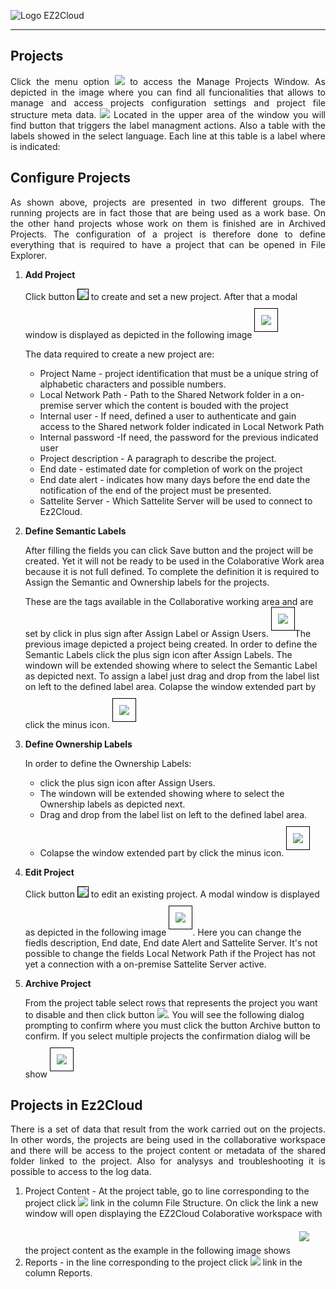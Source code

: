  ![Logo EZ2Cloud](../images/ez2cloud2.png)
<hr>

## Projects
<div style='text-align: justify;'> 
<p>
Click the menu option <img src="./images/Projects/menuProject.png"> to access the Manage Projects Window. As depicted in the image where you can find all funcionalities that allows to manage and access projects configuration settings and project file structure meta data.
<img src="./images/Projects/ProjectsOverview.png">
Located in the upper area of the window you will find button that triggers the label managment actions. Also a table with the labels showed in the select language. Each line at this table is a label where is indicated:
</p>
</div>

## Configure Projects
<div style='text-align: justify;'> 
<p>
As shown above, projects are presented in two different groups. The running projects are in fact those that are being used as a work base. On the other hand projects whose work on them is finished are in Archived Projects. The configuration of a project is therefore done to define everything that is required to have a project that can be opened in File Explorer.
</p>
</div>

1. **Add Project**  <p>Click button <img style="border: 1px solid black" src="../images/admin/projects/AddIcon.png"> to create and set a new project. After that a modal window is displayed as depicted in the following image <img style="margin-top: 10px; margin-bottom: 10px; padding: 10px; border: 1px solid black" src="../images/admin/projects/NewProject0.svg"></p><p>The data required to create a new project are:
      * Project Name - project identification that must be a unique string of alphabetic characters and possible numbers. 
      * Local Network Path - Path to the Shared Network folder in a on-premise server which the content is bouded with the project
      * Internal user - If need, defined a user to authenticate and gain access to the Shared network folder indicated in Local Network Path
      * Internal password -If need, the password for the previous indicated user 
      * Project description - A paragraph to describe the project. 
      * End date - estimated date for completion of work on the project
      * End date alert - indicates how many days before the end date the notification of the end of the project must be presented.
      * Sattelite Server - Which Sattelite Server will be used to connect to Ez2Cloud.</p>

2. **Define Semantic Labels** <p> After filling the fields you can click Save button and the project will be created. Yet it will not be ready to be used in the Colaborative Work area because it is not full defined. To complete the definition it is required to Assign the Semantic and Ownership labels for the projects.</p><p>These are the tags available in the Collaborative working area and are set by click in plus sign after Assign Label or Assign Users. <img style="margin-top: 10p; margin-bottom: 10px; padding: 10px; border: 1px solid black" src="./images/Projects/FilledProject.png">The previous image depicted a project being created. In order to define the Semantic Labels click the plus sign icon after Assign Labels. The windown will be extended showing where to select the Semantic Label as depicted next. To assign a label just drag and drop from the label list on left to the defined label area. Colapse the window extended part by click the minus icon. 
<img style="margin-top: 10px; margin-bottom: 10px; padding: 10px; border: 1px solid black" src="./images/Projects/AssignLabel.png"></p>

3. **Define Ownership Labels** <p>In order to define the Ownership Labels:  
    + click the plus sign icon after Assign Users. 
    + The windown will be extended showing where to select the Ownership labels as depicted next. 
    + Drag and drop from the label list on left to the defined label area. 
    + Colapse the window extended part by click the minus icon. 
<img style="margin-top: 10px; margin-bottom: 10px; padding: 10px; border: 1px solid black" src="./images/Projects/AssignUsers.png"></p>

4. **Edit Project** <p>Click button <img style="border: 1px solid black" src="../images/admin/projects/EditIcon.png"> to edit an existing project. A modal window is displayed as depicted in the following image <img style="margin-top: 10px; margin-bottom: 10px; padding: 10px; border: 1px solid black" src="./images/Projects/editProject.png">. Here you can change the fiedls description, End date, End date Alert and Sattelite Server. It's not possible to change the fields Local Network Path if the Project has not yet a connection with a on-premise Sattelite Server active.   
  
5.  **Archive Project**  <p>From the project table select rows that represents the project you want to disable and then click button <img src="../images/admin/projects/ArchiveIcon.png">. You will see the following dialog prompting to confirm where you must click the button Archive button to confirm. If you select multiple projects the confirmation dialog will be show  <img style="margin-top: 10px; margin-bottom: 10px; padding: 10px; border: 1px solid black" src="./images/Projects/ArchiveProjects.png"></p>

## Projects in Ez2Cloud
<div style='text-align: justify;'> 
<p>
There is a set of data that result from the work carried out on the projects. In other words, the projects are being used in the collaborative workspace and there will be access to the project content or metadata of the shared folder linked to the project. Also for analysys and troubleshooting it is possible to access to the log data.
</p>
</div>

1. Project Content - At the project table, go to line corresponding to the project click <img src="./images/Projects/exploreFiles.png"> link  in the column File Structure. On click the link a new window will open displaying the EZ2Cloud Colaborative workspace with the project content as the example in the following image shows <img style="margin-top: 10px; margin-bottom: 10px; padding: 10px;" src="./images/Projects/FileStructure2.png">
2. Reports - in the line corresponding to the project click <img src="./images/Projects/ShowLogs.png"> link in the column Reports.




